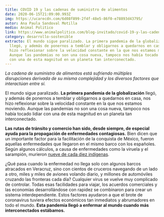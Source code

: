 ```yaml
---
title: COVID 19 y las cadenas de suministro de alimentos
date: 2020-06-15T21:09:00.993Z
img: https://ucarecdn.com/6d08f899-2f4f-48e5-86f0-e78893d43795/
autor: Ana Paula Sandoval Motilla
medio: Animal Politico
link: https://www.animalpolitico.com/blog-invitado/covid-19-y-las-cadenas-de-suministro-de-alimentos/
category: desarrollo-sostenible
extracto: El mundo sigue paralizado. La primera pandemia de la globalización
  llegó, y además de ponernos a temblar y obligarnos a quedarnos en casa, nos
  hizo reflexionar sobre la velocidad constante en la que nos estamos moviendo.
  Aunque las pandemias no son una cosa nueva, tampoco nos había tocado lidiar
  con una de esta magnitud en un planeta tan interconectado.
---
```

*La cadena de suministro de alimentos está sufriendo múltiples disrupciones derivada de su misma complejidad y los diversos factores que interactúan entre sí.*

El mundo sigue paralizado. **La primera pandemia de la globalización** llegó, y además de ponernos a temblar y obligarnos a quedarnos en casa, nos hizo reflexionar sobre la velocidad constante en la que nos estamos moviendo. Aunque las pandemias no son una cosa nueva, tampoco nos había tocado lidiar con una de esta magnitud en un planeta tan interconectado.

**Las rutas de tránsito y comercio han sido, desde siempre, de especial ayuda para la propagación de enfermedades contagiosas.** Bien dicen que un importante factor para la facilitación de la conquista de México, fueron aquellas enfermedades que llegaron en el mismo barco con los españoles. Según algunos cálculos, a causa de enfermedades como la viruela y el sarampión, murieron [nueve de cada diez indígenas](http://www.uam.mx/difusion/revista/abr2003/mandujano.html).

¿Qué pasa cuando la enfermedad no llega solo con algunos barcos atracados en Veracruz, sino con cientos de cruceros navegando de un lado a otro, miles y miles de aviones volando diario, y millones de automóviles cruzando las fronteras cada día? Cualquier virus se vuelve muy complicado de controlar. Todas esas facilidades para viajar, los acuerdos comerciales y las economías desarrollándose con rapidez se combinaron para crear un sistema interdependiente. Estos factores ayudaron a que el brote de coronavirus tuviera efectos económicos tan inmediatos y abrumadores en todo el mundo. **Esta pandemia llegó a enfermar al mundo cuando más interconectados estábamos.**